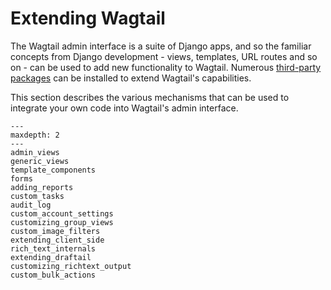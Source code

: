 # Extending Wagtail

The Wagtail admin interface is a suite of Django apps, and so the familiar concepts from Django development - views, templates, URL routes and so on - can be used to add new functionality to Wagtail. Numerous [third-party packages](https://wagtail.org/packages/) can be installed to extend Wagtail's capabilities.

This section describes the various mechanisms that can be used to integrate your own code into Wagtail's admin interface.

```{toctree}
---
maxdepth: 2
---
admin_views
generic_views
template_components
forms
adding_reports
custom_tasks
audit_log
custom_account_settings
customizing_group_views
custom_image_filters
extending_client_side
rich_text_internals
extending_draftail
customizing_richtext_output
custom_bulk_actions
```
